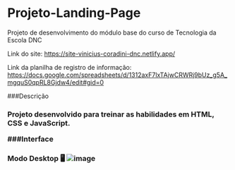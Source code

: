 # Projeto-Landing-Page
Projeto de desenvolvimento do módulo base do curso de Tecnologia da Escola DNC

Link do site: https://site-vinicius-coradini-dnc.netlify.app/

Link da planilha de registro de informação: https://docs.google.com/spreadsheets/d/1312axF7lxTAjwCRWRj9bUz_g5A_mgquS0qpRL8Gjdw4/edit#gid=0


###Descrição<h3>

Projeto desenvolvido para treinar as habilidades em HTML, CSS e JavaScript.

###Interface<h3>

Modo Desktop 🖥
![image](https://github.com/ViniciusCoradini76/Projeto-Landing-Page/assets/138939351/f5dd0313-fcd6-4bf0-a6a5-0320ff424b18)

